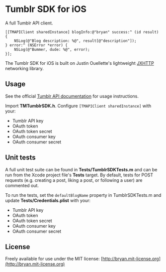 # Tumblr SDK for iOS
A full Tumblr API client.

    [[TMAPIClient sharedInstance] blogInfo:@"bryan" success:^ (id result) {
        NSLog(@"Blog description: %@", result[@"description"]);
    } error:^ (NSError *error) {
        NSLog(@"Bummer, dude: %@", error);
    }];
    
The Tumblr SDK for iOS is built on Justin Ouellette's lightweight [JXHTTP](https://github.com/jstn/JXHTTP) networking library.

## Usage
See the official [Tumblr API documentation](http://www.tumblr.com/docs/en/api/v2) for usage instructions.

Import **TMTumblrSDK.h**. Configure `[TMAPIClient sharedInstance]` with your:

* Tumblr API key
* OAuth token
* OAuth token secret
* OAuth consumer key
* OAuth consumer secret


## Unit tests
A full unit test suite can be found in **Tests/TumblrSDKTests.m** and can be run from the Xcode project file's **Tests** target. By default, tests for POST requests (e.g. creating a post, liking a post, or following a user) are commented out.

To run the tests, set the `defaultBlogName` property in TumblrSDKTests.m and update **Tests/Credentials.plist** with your:

* Tumblr API key
* OAuth token
* OAuth token secret
* OAuth consumer key
* OAuth consumer secret

## License
Freely available for use under the MIT license: [http://bryan.mit-license.org](http://bryan.mit-license.org)